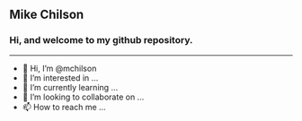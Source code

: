 ## Mike Chilson
### Hi, and welcome to my github repository.
<hr />


- 👋 Hi, I’m @mchilson
- 👀 I’m interested in ...
- 🌱 I’m currently learning ...
- 💞️ I’m looking to collaborate on ...
- 📫 How to reach me ...

<!---
mchilson/mchilson is a ✨ special ✨ repository because its `README.md` (this file) appears on your GitHub profile.
You can click the Preview link to take a look at your changes.
--->
